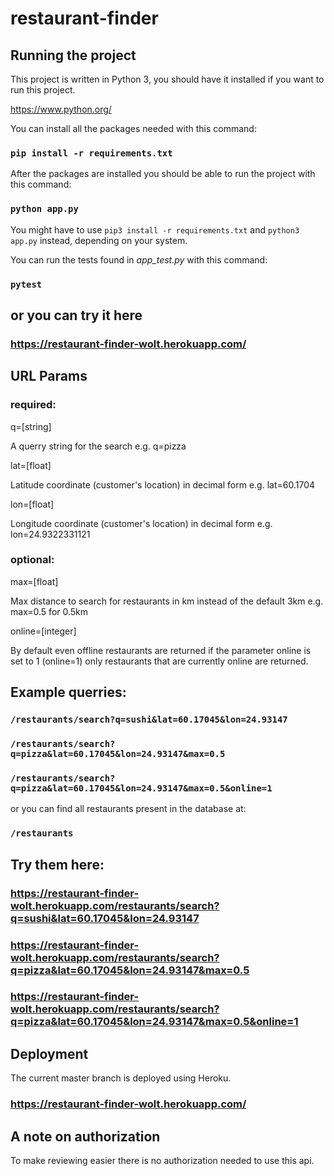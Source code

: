 # restaurant-finder

## Running the project
This project is written in Python 3, you should have it installed if you want to run this project.

https://www.python.org/

You can install all the packages needed with this command:
### `pip install -r requirements.txt`
After the packages are installed you should be able to run the project with this command:
### `python app.py`

You might have to use `pip3 install -r requirements.txt` and `python3 app.py` instead, depending on your system.

You can run the tests found in _app_test.py_ with this command:
### `pytest`

## or you can try it here

### https://restaurant-finder-wolt.herokuapp.com/

## URL Params

### required:
q=[string]

A querry string for the search e.g. q=pizza

lat=[float]

Latitude coordinate (customer's location) in decimal form e.g. lat=60.1704

lon=[float]

Longitude coordinate (customer's location) in decimal form e.g. lon=24.9322331121
### optional:

max=[float]

Max distance to search for restaurants in km instead of the default 3km e.g. max=0.5 for 0.5km

online=[integer]

By default even offline restaurants are returned if the parameter online is set to 1 (online=1)
only restaurants that are currently online are returned.

## Example querries:

### `/restaurants/search?q=sushi&lat=60.17045&lon=24.93147`
### `/restaurants/search?q=pizza&lat=60.17045&lon=24.93147&max=0.5`
### `/restaurants/search?q=pizza&lat=60.17045&lon=24.93147&max=0.5&online=1`

or you can find all restaurants present in the database at:
### `/restaurants`

## Try them here:
### https://restaurant-finder-wolt.herokuapp.com/restaurants/search?q=sushi&lat=60.17045&lon=24.93147
### https://restaurant-finder-wolt.herokuapp.com/restaurants/search?q=pizza&lat=60.17045&lon=24.93147&max=0.5
### https://restaurant-finder-wolt.herokuapp.com/restaurants/search?q=pizza&lat=60.17045&lon=24.93147&max=0.5&online=1

## Deployment
The current master branch is deployed using Heroku.
### https://restaurant-finder-wolt.herokuapp.com/

## A note on authorization
To make reviewing easier there is no authorization needed to use this api.
